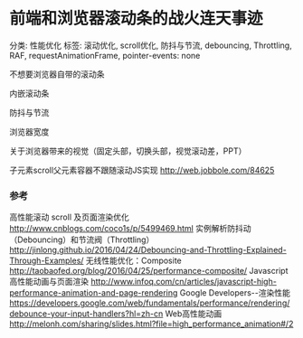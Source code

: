 
# 前端和浏览器滚动条的战火连天事迹


分类: 性能优化
标签: 滚动优化, scroll优化, 防抖与节流, debouncing, Throttling, RAF, requestAnimationFrame, pointer-events: none


不想要浏览器自带的滚动条

内嵌滚动条

防抖与节流

浏览器宽度

关于浏览器带来的视觉（固定头部，切换头部，视觉滚动差，PPT）


子元素scroll父元素容器不跟随滚动JS实现 http://web.jobbole.com/84625


### 参考

高性能滚动 scroll 及页面渲染优化 http://www.cnblogs.com/coco1s/p/5499469.html
实例解析防抖动（Debouncing）和节流阀（Throttling）http://jinlong.github.io/2016/04/24/Debouncing-and-Throttling-Explained-Through-Examples/
无线性能优化：Composite http://taobaofed.org/blog/2016/04/25/performance-composite/
Javascript高性能动画与页面渲染 http://www.infoq.com/cn/articles/javascript-high-performance-animation-and-page-rendering
Google Developers--渲染性能 https://developers.google.com/web/fundamentals/performance/rendering/debounce-your-input-handlers?hl=zh-cn
Web高性能动画 http://melonh.com/sharing/slides.html?file=high_performance_animation#/2